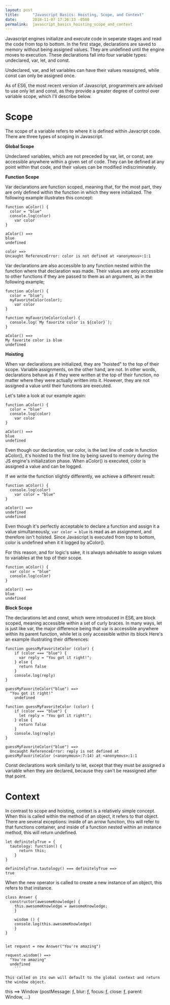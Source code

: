 ```yaml
---
layout: post
title:      "Javascript Basics: Hoisting, Scope, and Context"
date:       2018-11-07 17:26:33 -0500
permalink:  javascript_basics_hoisting_scope_and_context
---
```



Javascript engines initialize and execute code in seperate stages and read the code from top to bottom.  In the first stage, declarations are saved to memory without being assigned values.  They are undefined until the engine moves to execution.  These declarations fall into four variable types:  undeclared, var, let, and const.  

Undeclared, var, and let variables can have their values reassigned, while const can only be assigned once.


As of ES6, the most recent version of Javascript, programmers are advised to use only let and const, as they provide a greater degree of control over variable scope, which I'll describe below.  

# Scope

The scope of a variable refers to where it is defined within Javacript code.  There are three types of scoping in Javascript.

**Global Scope**

Undeclared variables, which are not preceded by var, let, or const, are accessible anywhere within a given set of code.  They can be defined at any point within that code, and their values can be modified indiscriminately. 

**Function Scope**

Var declarations are function scoped, meaning that, for the most part, they are only defined within the function in which they were initialized.   The following example illustrates this concept:

```
function aColor() {
  color = "blue"
  console.log(color)	
	var color
}

aColor() ==> 
blue 
undefined

color ==> 
Uncaught ReferenceError: color is not defined at <anonymous>:1:1
```

Var declarations are also accessible to any function nested within the function where that declaration was made. Their values are only accessible to other functions if they are passed to them as an argument, as in the following example;

```
function aColor() {
  color = "blue";
  myFavoriteColor(color);
	var color
}

function myFavoriteColor(color) {
  console.log(`My favorite color is ${color}`);
}

aColor() ==> 
My favorite color is blue
undefined
```

**Hoisting**

When var declarations are initialized, they are "hoisted" to the top of their scope.  Variable assignments, on the other hand, are not.  In other words, declarations behave as if they were written at the top of their function, no matter where they were actually written into it.  However, they are not assigned a value until their functions are executed.  

Let's take a look at our example again:

```
function aColor() {
  color = "blue"
  console.log(color)	
	var color
}

aColor() ==> 
blue 
undefined
```

Even though our declaration, var color, is the last line of code in function aColor(), it's hoisted to the first line by being saved to memory during the JS engine's initialization phase.  When aColor() is executed, color is assigned a value and can be logged.

If we write the function slightly differently, we achieve a different result:

```
function aColor() {
  console.log(color)	
	var color = "blue"
}

aColor() ==> 
undefined
undefined
```

Even though it's perfectly acceptable to declare a function and assign it a value simultaneously, ```var color = blue``` is read as an assignment, and therefore isn't hoisted.  Since Javascript is executed from top to bottom, color is undefined when it it logged by aColor().

For this reason, and for logic's sake, it is always advisable to assign values to variables at the top of their scope.

```
function aColor() {
  var color = "blue"
  console.log(color)	
}

aColor() ==> 
blue
undefined
```

**Block Scope**

The declarations let and const, which were introduced in ES6, are block scoped, meaning accessible within a set of curly braces.  In many ways, let is just like var, the major difference being that var is accessible anywhere within its parent function, while let is only accessible within its block 
Here's an example illustrating their differences:

```
function guessMyFavoriteColor (color) {
	if (color === "blue") {
	  var reply = "You got it right!";
	} else {
	  return false
	}
	console.log(reply)
}

guessMyFavoriteColor("blue") ==>
  "You got it right!"
	undefined

function guessMyFavoriteColor (color) {
	if (color === "blue") {
	  let reply = "You got it right!";
	} else {
	  return false
	}
	console.log(reply)
}

guessMyFavoriteColor("blue") ==>
  Uncaught ReferenceError: reply is not defined at guessMyFavoriteColor (<anonymous>:7:14) at <anonymous>:1:1
```

Const declarations work similarly to let, except that they must be assigned a variable when they are declared, because they can't be reassigned after that point.

# Context
In contrast to scope and hoisting, context is a relatively simple concept.  When this is called within the method of an object, it refers to that object.  There are several exceptions: inside of an arrow function, this will refer to that functions container, and inside of a function nested within an instance method, this will return undefined.

```
let definitelyTrue = {
  tautology: function() {
	  return this;
	}
}

definitelyTrue.tautology() === definitelyTrue ==>
true 
```

When the new operator is called to create a new instance of an object, this refers to that instance.  

```
class Answer {
  constructor(awesomeKnowledge) {
	this.awesomeKnowledge = awesomeKnowledge;
	}
	
	wisdom () {
	console.log(this.awesomeKnowledge)
	}
}

	
let request = new Answer("You're amazing")

request.wisdom() ==>
  "You're amazing"
  undefined
	```

This called on its own will default to the global context and return the window object.

```
this ==>
  Window {postMessage: ƒ, blur: ƒ, focus: ƒ, close: ƒ, parent: Window, …}
```






















